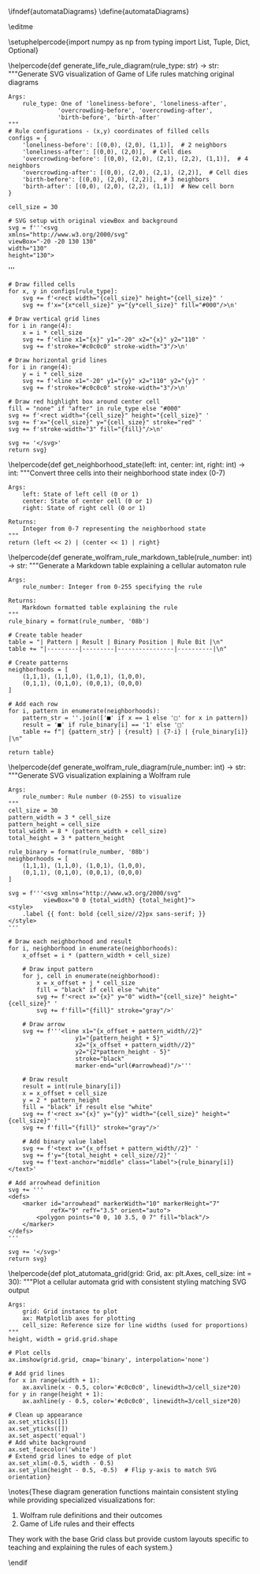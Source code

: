 \ifndef{automataDiagrams}
\define{automataDiagrams}

\editme

\setuphelpercode{import numpy as np
from typing import List, Tuple, Dict, Optional}

\helpercode{def generate_life_rule_diagram(rule_type: str) -> str:
    """Generate SVG visualization of Game of Life rules matching original diagrams
    
    Args:
        rule_type: One of 'loneliness-before', 'loneliness-after',
                  'overcrowding-before', 'overcrowding-after',
                  'birth-before', 'birth-after'
    """
    # Rule configurations - (x,y) coordinates of filled cells
    configs = {
        'loneliness-before': [(0,0), (2,0), (1,1)],  # 2 neighbors
        'loneliness-after': [(0,0), (2,0)],  # Cell dies
        'overcrowding-before': [(0,0), (2,0), (2,1), (2,2), (1,1)],  # 4 neighbors
        'overcrowding-after': [(0,0), (2,0), (2,1), (2,2)],  # Cell dies
        'birth-before': [(0,0), (2,0), (2,2)],  # 3 neighbors
        'birth-after': [(0,0), (2,0), (2,2), (1,1)]  # New cell born
    }
    
    cell_size = 30
    
    # SVG setup with original viewBox and background
    svg = f'''<svg
    xmlns="http://www.w3.org/2000/svg"
    viewBox="-20 -20 130 130"
    width="130"
    height="130">
<rect width="130" height="130" x="-20" y="-20" fill="#fff"/>
'''
    
    # Draw filled cells
    for x, y in configs[rule_type]:
        svg += f'<rect width="{cell_size}" height="{cell_size}" '
        svg += f'x="{x*cell_size}" y="{y*cell_size}" fill="#000"/>\n'
    
    # Draw vertical grid lines
    for i in range(4):
        x = i * cell_size
        svg += f'<line x1="{x}" y1="-20" x2="{x}" y2="110" '
        svg += f'stroke="#c0c0c0" stroke-width="3"/>\n'
    
    # Draw horizontal grid lines
    for i in range(4):
        y = i * cell_size
        svg += f'<line x1="-20" y1="{y}" x2="110" y2="{y}" '
        svg += f'stroke="#c0c0c0" stroke-width="3"/>\n'
    
    # Draw red highlight box around center cell
    fill = "none" if "after" in rule_type else "#000"
    svg += f'<rect width="{cell_size}" height="{cell_size}" '
    svg += f'x="{cell_size}" y="{cell_size}" stroke="red" '
    svg += f'stroke-width="3" fill="{fill}"/>\n'
    
    svg += '</svg>'
    return svg}

\helpercode{def get_neighborhood_state(left: int, center: int, right: int) -> int:
    """Convert three cells into their neighborhood state index (0-7)
    
    Args:
        left: State of left cell (0 or 1)
        center: State of center cell (0 or 1)
        right: State of right cell (0 or 1)
        
    Returns:
        Integer from 0-7 representing the neighborhood state
    """
    return (left << 2) | (center << 1) | right}


\helpercode{def generate_wolfram_rule_markdown_table(rule_number: int) -> str:
    """Generate a Markdown table explaining a cellular automaton rule
    
    Args:
        rule_number: Integer from 0-255 specifying the rule
        
    Returns:
        Markdown formatted table explaining the rule
    """
    rule_binary = format(rule_number, '08b')
    
    # Create table header
    table = "| Pattern | Result | Binary Position | Rule Bit |\n"
    table += "|---------|---------|----------------|----------|\n"
    
    # Create patterns
    neighborhoods = [
        (1,1,1), (1,1,0), (1,0,1), (1,0,0),
        (0,1,1), (0,1,0), (0,0,1), (0,0,0)
    ]
    
    # Add each row
    for i, pattern in enumerate(neighborhoods):
        pattern_str = ''.join(['■' if x == 1 else '□' for x in pattern])
        result = '■' if rule_binary[i] == '1' else '□'
        table += f"| {pattern_str} | {result} | {7-i} | {rule_binary[i]} |\n"
    
    return table}

\helpercode{def generate_wolfram_rule_diagram(rule_number: int) -> str:
    """Generate SVG visualization explaining a Wolfram rule
    
    Args:
        rule_number: Rule number (0-255) to visualize
    """
    cell_size = 30
    pattern_width = 3 * cell_size
    pattern_height = cell_size
    total_width = 8 * (pattern_width + cell_size)
    total_height = 3 * pattern_height
    
    rule_binary = format(rule_number, '08b')
    neighborhoods = [
        (1,1,1), (1,1,0), (1,0,1), (1,0,0),
        (0,1,1), (0,1,0), (0,0,1), (0,0,0)
    ]
    
    svg = f'''<svg xmlns="http://www.w3.org/2000/svg" 
              viewBox="0 0 {total_width} {total_height}">
    <style>
        .label {{ font: bold {cell_size//2}px sans-serif; }}
    </style>
    '''
    
    # Draw each neighborhood and result
    for i, neighborhood in enumerate(neighborhoods):
        x_offset = i * (pattern_width + cell_size)
        
        # Draw input pattern
        for j, cell in enumerate(neighborhood):
            x = x_offset + j * cell_size
            fill = "black" if cell else "white"
            svg += f'<rect x="{x}" y="0" width="{cell_size}" height="{cell_size}" '
            svg += f'fill="{fill}" stroke="gray"/>'
        
        # Draw arrow
        svg += f'''<line x1="{x_offset + pattern_width//2}" 
                       y1="{pattern_height + 5}" 
                       x2="{x_offset + pattern_width//2}" 
                       y2="{2*pattern_height - 5}" 
                       stroke="black" 
                       marker-end="url(#arrowhead)"/>'''
        
        # Draw result
        result = int(rule_binary[i])
        x = x_offset + cell_size
        y = 2 * pattern_height
        fill = "black" if result else "white"
        svg += f'<rect x="{x}" y="{y}" width="{cell_size}" height="{cell_size}" '
        svg += f'fill="{fill}" stroke="gray"/>'
        
        # Add binary value label
        svg += f'<text x="{x_offset + pattern_width//2}" '
        svg += f'y="{total_height + cell_size//2}" '
        svg += f'text-anchor="middle" class="label">{rule_binary[i]}</text>'
    
    # Add arrowhead definition
    svg += '''
    <defs>
        <marker id="arrowhead" markerWidth="10" markerHeight="7" 
                refX="9" refY="3.5" orient="auto">
            <polygon points="0 0, 10 3.5, 0 7" fill="black"/>
        </marker>
    </defs>
    '''
    
    svg += '</svg>'
    return svg}

\helpercode{def plot_atutomata_grid(grid: Grid, ax: plt.Axes, cell_size: int = 30):
    """Plot a cellular automata grid with consistent styling matching SVG output
    
    Args:
        grid: Grid instance to plot
        ax: Matplotlib axes for plotting
        cell_size: Reference size for line widths (used for proportions)
    """
    height, width = grid.grid.shape
    
    # Plot cells
    ax.imshow(grid.grid, cmap='binary', interpolation='none')
    
    # Add grid lines
    for x in range(width + 1):
        ax.axvline(x - 0.5, color='#c0c0c0', linewidth=3/cell_size*20)
    for y in range(height + 1):
        ax.axhline(y - 0.5, color='#c0c0c0', linewidth=3/cell_size*20)
    
    # Clean up appearance
    ax.set_xticks([])
    ax.set_yticks([])
    ax.set_aspect('equal')
    # Add white background
    ax.set_facecolor('white')
    # Extend grid lines to edge of plot
    ax.set_xlim(-0.5, width - 0.5)
    ax.set_ylim(height - 0.5, -0.5)  # Flip y-axis to match SVG orientation}


\notes{These diagram generation functions maintain consistent styling while providing
specialized visualizations for:

1. Wolfram rule definitions and their outcomes
2. Game of Life rules and their effects

They work with the base Grid class but provide custom layouts specific to teaching
and explaining the rules of each system.}

\endif
